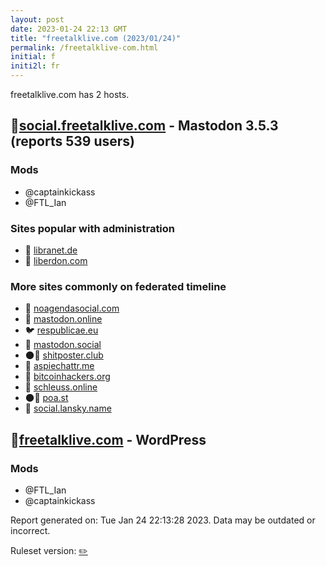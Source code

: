 ```yaml
---
layout: post
date: 2023-01-24 22:13 GMT
title: "freetalklive.com (2023/01/24)"
permalink: /freetalklive-com.html
initial: f
initi2l: fr
---
```


freetalklive.com has 2 hosts.

## 🐘[social.freetalklive.com](https://social.freetalklive.com) - Mastodon 3.5.3 (reports 539 users)

### Mods
 * @captainkickass
 * @FTL_Ian

### Sites popular with administration

* 🐘 [libranet.de](/libranet-de.html)
* 🐘 [liberdon.com](/liberdon-com.html)

### More sites commonly on federated timeline

* 🐘 [noagendasocial.com](/noagendasocial-com.html)
* 🐘 [mastodon.online](/mastodon-online.html)
* 🐦 [respublicae.eu](/respublicae-eu.html)
* 🐘 [mastodon.social](/mastodon-social.html)
* 🌑🧸 [shitposter.club](/shitposter-club.html)
* 🐘 [aspiechattr.me](/aspiechattr-me.html)
* 🐘 [bitcoinhackers.org](/bitcoinhackers-org.html)
* 🐘 [schleuss.online](/schleuss-online.html)
* 🌑🧸 [poa.st](/poa-st.html)
* 🐘 [social.lansky.name](/social-lansky-name.html)

## 🐘[freetalklive.com](https://freetalklive.com) - WordPress

### Mods
 * @FTL_Ian
 * @captainkickass

Report generated on: Tue Jan 24 22:13:28 2023. Data may be outdated or incorrect.

Ruleset version: [✏️](/version-pencil)
